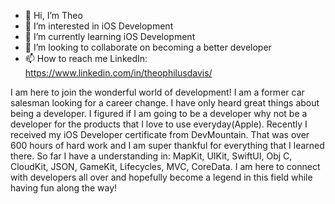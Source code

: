 - 👋 Hi, I’m Theo
- 👀 I’m interested in iOS Development
- 🌱 I’m currently learning iOS Development
- 💞️ I’m looking to collaborate on becoming a better developer
- 📫 How to reach me LinkedIn: https://www.linkedin.com/in/theophilusdavis/

I am here to join the wonderful world of development! I am a former car salesman looking for a career change.  I have only heard great things about being a developer.
I figured if I am going to be a developer why not be a developer for the products that I love to use everyday(Apple).
Recently I received my iOS Developer certificate from DevMountain. That was over 600 hours of hard work and I am super thankful for everything that I learned there.
So far I have a understanding in: MapKit, UIKit, SwiftUI, Obj C, CloudKit, JSON, GameKit, Lifecycles, MVC, CoreData.
I am here to connect with developers all over and hopefully become a legend in this field while having fun along the way!


<!---
tdcoder17/tdcoder17 is a ✨ special ✨ repository because its `README.md` (this file) appears on your GitHub profile.
You can click the Preview link to take a look at your changes.
--->
